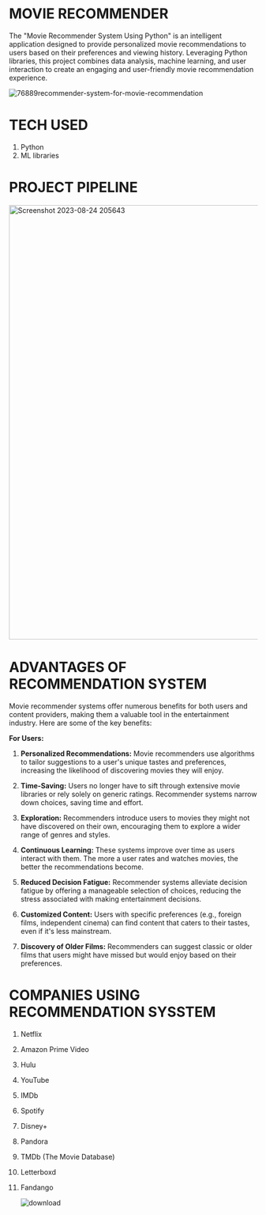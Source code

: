 # MOVIE RECOMMENDER
The "Movie Recommender System Using Python" is an intelligent application designed to provide personalized movie recommendations to users based on their preferences and viewing history. Leveraging Python libraries, this project combines data analysis, machine learning, and user interaction to create an engaging and user-friendly movie recommendation experience.

![76889recommender-system-for-movie-recommendation](https://github.com/Akash9973/Movie_Recommender_PROJECT/assets/100359163/26428928-e373-4740-a0be-5ffb7dbb4db3)

# TECH USED
1. Python
2. ML libraries

# PROJECT PIPELINE

<img width="878" alt="Screenshot 2023-08-24 205643" src="https://github.com/Akash9973/Movie_Recommender_PROJECT/assets/100359163/5128f534-335f-4b61-be5a-da8380747e4a">

# ADVANTAGES OF RECOMMENDATION SYSTEM
Movie recommender systems offer numerous benefits for both users and content providers, making them a valuable tool in the entertainment industry. Here are some of the key benefits:

**For Users:**

1. **Personalized Recommendations:** Movie recommenders use algorithms to tailor suggestions to a user's unique tastes and preferences, increasing the likelihood of discovering movies they will enjoy.

2. **Time-Saving:** Users no longer have to sift through extensive movie libraries or rely solely on generic ratings. Recommender systems narrow down choices, saving time and effort.

3. **Exploration:** Recommenders introduce users to movies they might not have discovered on their own, encouraging them to explore a wider range of genres and styles.

4. **Continuous Learning:** These systems improve over time as users interact with them. The more a user rates and watches movies, the better the recommendations become.

5. **Reduced Decision Fatigue:** Recommender systems alleviate decision fatigue by offering a manageable selection of choices, reducing the stress associated with making entertainment decisions.

6. **Customized Content:** Users with specific preferences (e.g., foreign films, independent cinema) can find content that caters to their tastes, even if it's less mainstream.

7. **Discovery of Older Films:** Recommenders can suggest classic or older films that users might have missed but would enjoy based on their preferences.

# COMPANIES USING RECOMMENDATION SYSSTEM

1. Netflix 
2. Amazon Prime Video
3. Hulu
4. YouTube
5. IMDb
6. Spotify
7. Disney+
8. Pandora
9. TMDb (The Movie Database)
10. Letterboxd
11. Fandango

    ![download](https://github.com/Akash9973/Movie_Recommender_PROJECT/assets/100359163/a1831e3d-fd2f-4509-a7ef-63b8c49c6891)

